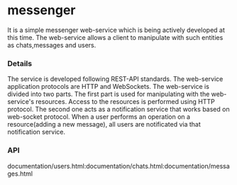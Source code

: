 # messenger

It is a simple messenger web-service which is being actively developed at this time. The web-service allows a client to manipulate with such entities as chats,messages and users.

### Details

The service is developed following REST-API standards. The web-service application protocols are HTTP and WebSockets. 
The web-service is divided into two parts.
The first part is used for manipulating with the web-service's resources.
Access to the resources is performed using HTTP protocol.
The second one acts as a notification service that works based on web-socket protocol.
When a user performs an operation on a resource(adding a new message), all users are notificated via that notification service.

### API

documentation/users.html:documentation/chats.html:documentation/messages.html
